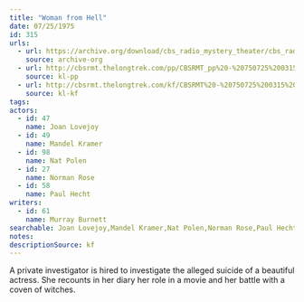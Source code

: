 ```yaml
---
title: "Woman from Hell"
date: 07/25/1975
id: 315
urls: 
  - url: https://archive.org/download/cbs_radio_mystery_theater/cbs_radio_mystery_theater-0301-0350.zip/cbs_radio_mystery_theater-0301-0350%2Fcbsrmt_0315_woman_from_hell.mp3
    source: archive-org
  - url: http://cbsrmt.thelongtrek.com/pp/CBSRMT_pp%20-%20750725%200315%20Woman%20from%20Hell.mp3
    source: kl-pp
  - url: http://cbsrmt.thelongtrek.com/kf/CBSRMT%20-%20750725%200315%20Woman%20From%20Hell_kf.mp3
    source: kl-kf
tags: 
actors:  
  - id: 47
    name: Joan Lovejoy  
  - id: 49
    name: Mandel Kramer  
  - id: 98
    name: Nat Polen  
  - id: 27
    name: Norman Rose  
  - id: 58
    name: Paul Hecht
writers:  
  - id: 61
    name: Murray Burnett
searchable: Joan Lovejoy,Mandel Kramer,Nat Polen,Norman Rose,Paul Hecht Murray Burnett
notes: 
descriptionSource: kf
---
```

A private investigator is hired to investigate the alleged suicide of a beautiful actress. She recounts in her diary her role in a movie and her battle with a coven of witches.